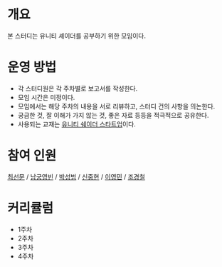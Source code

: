 # 개요
본 스터디는 유니티 셰이더를 공부하기 위한 모임이다.

# 운영 방법
- 각 스터디원은 각 주차별로 보고서를 작성한다.
- 모임 시간은 미정이다.
- 모임에서는 해당 주차의 내용을 서로 리뷰하고, 스터디 건의 사항을 의논한다.
- 궁금한 것, 잘 이해가 가지 않는 것, 좋은 자료 등등을 적극적으로 공유한다.
- 사용되는 교재는 [유니티 쉐이더 스타트업](http://www.yes24.com/Product/Goods/46193692)이다. 

# 참여 인원
[최선문](https://github.com/ChoiSeonMun) / [남궁영빈](https://github.com/YB970902) / [박성범](https://github.com/P-Seongbeom) / [신중현](https://github.com/Zziroo) / [이영민](https://github.com/LeeYoungMin99) / [조경철](https://github.com/Bubsuk)

# 커리큘럼
- 1주차
- 2주차
- 3주차
- 4주차
